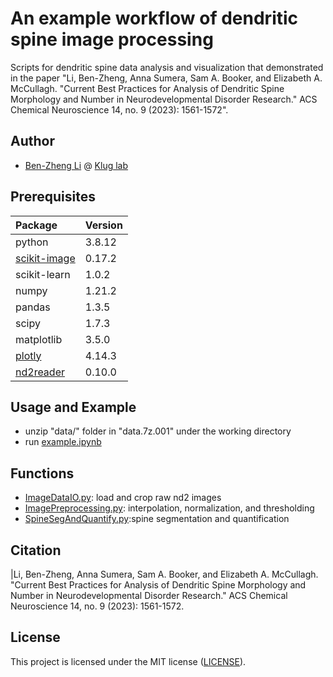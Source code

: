 
# An example workflow of dendritic spine image processing
Scripts for dendritic spine data analysis and visualization that demonstrated in the paper "Li, Ben-Zheng, Anna Sumera, Sam A. Booker, and Elizabeth A. McCullagh. "Current Best Practices for Analysis of Dendritic Spine Morphology and Number in Neurodevelopmental Disorder Research." ACS Chemical Neuroscience 14, no. 9 (2023): 1561-1572".


## Author
- [Ben-Zheng Li](https://github.com/libenzheng) @ [Klug lab](https://www.kluglab.org/)

## Prerequisites


| Package            | Version     | 
| :----------------------- | :---------------- | 
|python | 3.8.12 |
|[scikit-image](https://scikit-image.org/)  |            0.17.2
|scikit-learn |  1.0.2
|numpy                  |            1.21.2
|pandas                  |           1.3.5
|scipy                     |         1.7.3
|matplotlib            |             3.5.0
|[plotly](https://github.com/plotly/plotly.py)                |    4.14.3
|[nd2reader](https://github.com/Open-Science-Tools/nd2reader) | 0.10.0



## Usage and Example

- unzip  "data/" folder in "data.7z.001" under the working directory 
- run [example.ipynb](https://github.com/libenzheng/dendritic_spine_processing_example/blob/main/example.ipynb)

## Functions  
- [ImageDataIO.py](https://github.com/libenzheng/dendritic_spine_processing_example/blob/main/ImageDataIO.py): load and crop raw nd2 images
- [ImagePreprocessing.py](https://github.com/libenzheng/dendritic_spine_processing_example/blob/main/ImagePreprocessing.py): interpolation, normalization, and thresholding 
- [SpineSegAndQuantify.py](https://github.com/libenzheng/dendritic_spine_processing_example/blob/main/SpineSegAndQuantify.py):spine segmentation and quantification 


## Citation

|Li, Ben-Zheng, Anna Sumera, Sam A. Booker, and Elizabeth A. McCullagh. "Current Best Practices for Analysis of Dendritic Spine Morphology and Number in Neurodevelopmental Disorder Research." ACS Chemical Neuroscience 14, no. 9 (2023): 1561-1572.


## License

This project is licensed under the MIT license ([LICENSE](https://github.com/libenzheng/dendritic_spine_processing_example/blob/main/LICENSE)).
